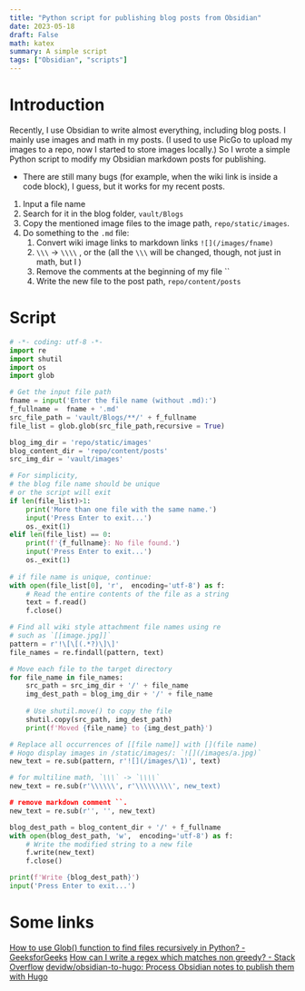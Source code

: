 ```yaml
---
title: "Python script for publishing blog posts from Obsidian"
date: 2023-05-18
draft: False
math: katex
summary: A simple script
tags: ["Obsidian", "scripts"]
---
```




# Introduction
Recently, I use Obsidian to write almost everything, including blog posts. I mainly use images and math in my posts. (I used to use PicGo to upload my images to a repo, now I started to store images locally.)
So I wrote a simple Python script to modify my Obsidian markdown posts for publishing. 

- There are still many bugs (for example, when the wiki link is inside a code block), I guess, but it works for my recent posts. 

1. Input a file name
2. Search for it in the blog folder, `vault/Blogs`
3. Copy the mentioned image files to the image path, `repo/static/images`. 
4. Do something to the `.md` file: 
	1. Convert wiki image links to markdown links `![](/images/fname)`
	2. `\\\` -> `\\\\` , or the (all the `\\\` will be changed, though, not just in math, but I )
	3. Remove the comments at the beginning of my file ``
	4. Write the new file to the post path, `repo/content/posts`

# Script
```python
# -*- coding: utf-8 -*-
import re
import shutil
import os
import glob

# Get the input file path
fname = input('Enter the file name (without .md):')
f_fullname =  fname + '.md'
src_file_path = 'vault/Blogs/**/' + f_fullname
file_list = glob.glob(src_file_path,recursive = True)

blog_img_dir = 'repo/static/images'
blog_content_dir = 'repo/content/posts'
src_img_dir = 'vault/images'

# For simplicity, 
# the blog file name should be unique
# or the script will exit
if len(file_list)>1:
	print('More than one file with the same name.')
	input('Press Enter to exit...')
	os._exit(1)
elif len(file_list) == 0:
	print(f'{f_fullname}: No file found.')
	input('Press Enter to exit...')
	os._exit(1)
	
# if file name is unique, continue:
with open(file_list[0], 'r',  encoding='utf-8') as f:
    # Read the entire contents of the file as a string
    text = f.read()
    f.close()

# Find all wiki style attachment file names using re
# such as `[[image.jpg]]`
pattern = r'!\[\[(.*?)\]\]'
file_names = re.findall(pattern, text)

# Move each file to the target directory
for file_name in file_names:
    src_path = src_img_dir + '/' + file_name  
    img_dest_path = blog_img_dir + '/' + file_name
    
    # Use shutil.move() to copy the file
    shutil.copy(src_path, img_dest_path)
    print(f'Moved {file_name} to {img_dest_path}')

# Replace all occurrences of [[file name]] with [](file name)
# Hogo display images in /static/images/: `![](/images/a.jpg)`
new_text = re.sub(pattern, r'![](/images/\1)', text)

# for multiline math, `\\\` -> `\\\\`
new_text = re.sub(r'\\\\\\', r'\\\\\\\\\', new_text)

# remove markdown comment ``. 
new_text = re.sub(r'', '', new_text) 

blog_dest_path = blog_content_dir + '/' + f_fullname
with open(blog_dest_path, 'w',  encoding='utf-8') as f:
    # Write the modified string to a new file
    f.write(new_text)
    f.close()

print(f'Write {blog_dest_path}')	
input('Press Enter to exit...')
```


# Some links
[How to use Glob() function to find files recursively in Python? - GeeksforGeeks](https://www.geeksforgeeks.org/how-to-use-glob-function-to-find-files-recursively-in-python/)
[How can I write a regex which matches non greedy? - Stack Overflow](https://stackoverflow.com/questions/11898998/how-can-i-write-a-regex-which-matches-non-greedy?noredirect=1&lq=1)
[devidw/obsidian-to-hugo: Process Obsidian notes to publish them with Hugo](https://github.com/devidw/obsidian-to-hugo)

